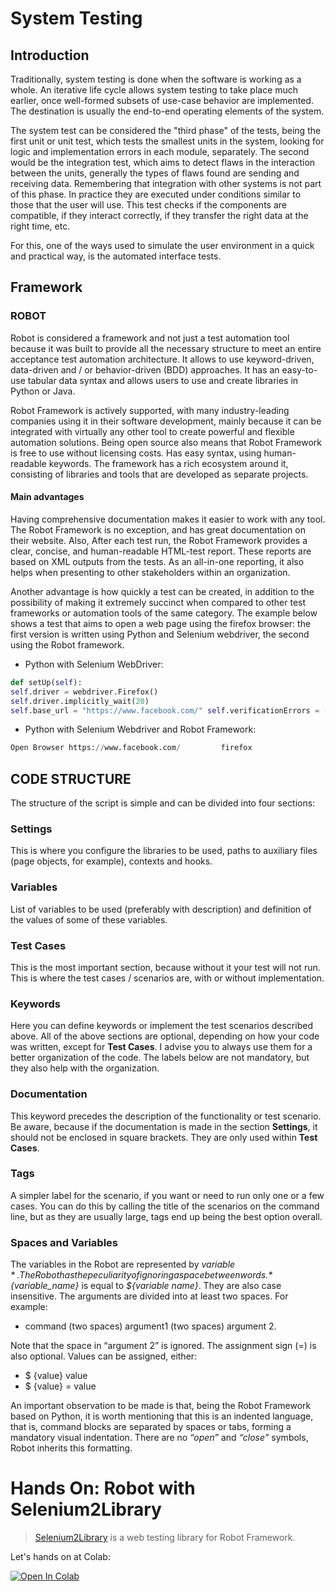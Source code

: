 System Testing
==============

## Introduction

Traditionally, system testing is done when the software is working as a whole. An iterative life cycle allows system testing to take place much earlier, once well-formed subsets of use-case behavior are implemented. The destination is usually the end-to-end operating elements of the system.

The system test can be considered the "third phase" of the tests, being the first unit or unit test, which tests the smallest units in the system, looking for logic and implementation errors in each module, separately. The second would be the integration test, which aims to detect flaws in the interaction between the units, generally the types of flaws found are sending and receiving data. Remembering that integration with other systems is not part of this phase.
In practice they are executed under conditions similar to those that the user will use. This test checks if the components are compatible, if they interact correctly, if they transfer the right data at the right time, etc.

For this, one of the ways used to simulate the user environment in a quick and practical way, is the automated interface tests.

## Framework

### ROBOT

Robot is considered a framework and not just a test automation tool because it was built to provide all the necessary structure to meet an entire acceptance test automation architecture. It allows to use keyword-driven, data-driven and / or behavior-driven (BDD) approaches. It has an easy-to-use tabular data syntax and allows users to use and create libraries in Python or Java.

Robot Framework is actively supported, with many industry-leading companies using it in their software development, mainly because it can be integrated with virtually any other tool to create powerful and flexible automation solutions. Being open source also means that Robot Framework is free to use without licensing costs. Has easy syntax, using human-readable keywords. The framework has a rich ecosystem around it, consisting of libraries and tools that are developed as separate projects.

#### Main advantages

Having comprehensive documentation makes it easier to work with any tool. The Robot Framework is no exception, and has great documentation on their website. 
Also, After each test run, the Robot Framework provides a clear, concise, and human-readable HTML-test report. These reports are based on XML outputs from the tests. As an all-in-one reporting, it also helps when presenting to other stakeholders within an organization.

Another advantage is how quickly a test can be created, in addition to the possibility of making it extremely succinct when compared to other test frameworks or automation tools of the same category. The example below shows a test that aims to open a web page using the firefox browser: the first version is written using Python and Selenium webdriver, the second using the Robot framework.

 * Python with Selenium WebDriver:
 ```python
def setUp(self):
self.driver = webdriver.Firefox() 
self.driver.implicitly_wait(20)
self.base_url = "https://www.facebook.com/" self.verificationErrors = [] self.accept_next_alert = True Keyword
```
 
 * Python with Selenium Webdriver and Robot Framework:
 ```python
Open Browser https://www.facebook.com/         firefox
```

## CODE STRUCTURE

The structure of the script is simple and can be divided into four sections:

### Settings
This is where you configure the libraries to be used, paths to auxiliary files (page objects, for example), contexts and hooks.

### Variables
List of variables to be used (preferably with description) and definition of the values of some of these variables.

### Test Cases
This is the most important section, because without it your test will not run. This is where the test cases / scenarios are, with or without implementation.

### Keywords

Here you can define keywords or implement the test scenarios described above. All of the above sections are optional, depending on how your code was written, except for **Test Cases**. I advise you to always use them for a better organization of the code. 
The labels below are not mandatory, but they also help with the organization.

### Documentation
This keyword precedes the description of the functionality or test scenario. Be aware, because if the documentation is made in the section **Settings**, it should not be enclosed in square brackets. They are only used within **Test Cases**.

### Tags
A simpler label for the scenario, if you want or need to run only one or a few cases. You can do this by calling the title of the scenarios on the command line, but as they are usually large, tags end up being the best option overall.

### Spaces and Variables
The variables in the Robot are represented by *${variable}*. The Robot has the peculiarity of ignoring a space between words. 
*${variable_name}* is equal to *${variable name}*. They are also case insensitive. The arguments are divided into at least two spaces. For example:

* command (two spaces) argument1 (two spaces) argument 2.

Note that the space in “argument 2” is ignored. The assignment sign (=) is also optional. Values can be assigned, either:
* $ {value} value
* $ {value} = value

An important observation to be made is that, being the Robot Framework based on Python, it is worth mentioning that this is an indented language, that is, command blocks are separated by spaces or tabs, forming a mandatory visual indentation. There are no *“open”* and *“close”* symbols, Robot inherits this formatting.


# Hands On: Robot with Selenium2Library
 
> [Selenium2Library](https://robotframework.org/Selenium2Library/Selenium2Library.html) is a web testing library for Robot Framework.

Let's hands on at Colab:

<a href="https://colab.research.google.com/github/damorimRG/practical_testing_book/blob/master/testgranularity/robot.ipynb" target="_blank"> 
    <img alt="Open In Colab" src="https://colab.research.google.com/assets/colab-badge.svg"></a>